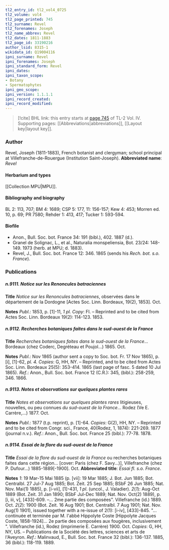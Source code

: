 ```yaml
---
tl2_entry_id: tl2_vol4_0725
tl2_volume: vol4
tl2_page_printed: 745
tl2_surname: Revel
tl2_forenames: Joseph
tl2_name_abbrev: Revel
tl2_dates: 1811-1883
tl2_page_id: 33190216
author_lsid: 8315-1
wikidata_id: Q19004116
ipni_surname: Revel
ipni_forenames: Joseph
ipni_standard_form: Revel
ipni_dates: 
ipni_taxon_scope: 
- Botany
- Spermatophytes
ipni_geo_scope: 
ipni_version: 1.1.1.1
ipni_record_created: 
ipni_record_modified:
---
```



> [!cite] BHL link: this entry starts at [page 745](https://www.biodiversitylibrary.org/page/33190216) of TL-2 Vol. IV.
> Supporting pages: [[Abbreviations|abbreviations]], [[Layout key|layout key]].

### Author

Revel, Joseph (1811-1883), French botanist and clergyman; school principal at Villefranche-de-Rouergue (Institution Saint-Joseph). 
**Abbreviated name**: *Revel*

#### Herbarium and types

[[Collection MPU|MPU]].

#### Bibliography and biography

BL 2: 113, 707; BM 4: 1689; CSP 5: 177, 11: 156-157; Kew 4: 453; Morren ed. 10, p. 69; PR 7580; Rehder 1: 413, 417; Tucker 1: 593-594.

#### Biofile

- Anon., Bull. Soc. bot. France 34: 191 (bibl.), 402. 1887 (d.).
- Granel de Solignac, L., et al., Naturalia monspeliensia, Bot. 23/24: 148-149. 1973 (herb. at MPU; d. 1883).
- Revel, J., Bull. Soc. bot. France 12: 346. 1865 (sends his *Rech. bot. s.o. France*).

### Publications

##### n.9111. Notice sur les Renoncules batraciennes

**Title**
*Notice sur les Renoncules batraciennes*, observées dans le département de la Dordogne \[Actes Soc. Linn. Bordeaux, 19(2), 1853\]. Oct.

**Notes**
*Publ*.: 1853, p. \[1\]-11, *1 pl. Copy*: FI. – Reprinted and to be cited from Actes Soc. Linn. Bordeaux 19(2): 114-123. 1853.

##### n.9112. Recherches botaniques faites dans le sud-ouest de la France

**Title**
*Recherches botaniques faites dans le sud-ouest de la France*... Bordeaux (chez Coderc, Degréteau et Poujol...) 1865. Oct.

**Notes**
*Publ*.: Nov 1865 (author sent a copy to Soc. bot. Fr. 17 Nov 1865), p. \[i\], \[1\]-62, *pl. 4. Copies*: G, HH, NY. – Reprinted, and to be cited from Actes Soc. Linn. Bordeaux 25(5): 353-414. 1865 (last page of fasc. 5 dated 10 Jul 1865).
*Ref*.: Anon., Bull. Soc. bot. France 12 (C.R.): 345, (bibl.): 258-259, 346. 1866.

##### n.9113. Notes et observations sur quelques plantes rares

**Title**
*Notes et observations sur quelques plantes rares* litigieuses, nouvelles, ou peu connues *du sud-ouest de la France*... Rodez (Ve E. Carrère,...) 1877. Oct.

**Notes**
*Publ*.: 1877 (t.p. reprint), p. \[1\]-64. *Copies*: G(2), HH, NY. – Reprinted and to be cited from Congr. sci., France, 40(Rodez, 1, 1874): 221-269. 1877 (journal n.v.).
*Ref*.: Anon., Bull. Soc. bot. France 25 (bibl.): 77-78. 1878.

##### n.9114. Essai de la flore du sud-ouest de la France

**Title**
*Essai de la flore du sud-ouest de la France* ou recherches botaniques faites dans cette région... \[cover: Paris (chez F. Savy...)\], Villefranche (chez P. Dufour...) 1885-1889\[-1900\]. Oct.
**Abbreviated title**: *Essai fl. s.o. France*.

**Notes**
*1*: 19 Mar-15 Mai 1885 (p. \[vii\]: 19 Mar 1885; J. Bot. Jun 1885; Bot. Centralbl. 27 Jul-7 Aug 1885; Bot. Zeit. 25 Sep 1885; BSbF 26 Jun 1885; Nat. Nov. Mai(1) 1885), p. \[i-vii\], \[1\]-431, *1 pl*. (uncol., J. Valadier).
*2*(*1*): Aug-Oct 1889 (Bot. Zeit. 31 Jan 1890; BSbF Jul-Dec 1889; Nat. Nov. Oct(2) 1889), p. \[i, iii, v\], \[433\]-609. –... 2me partie des composées". Villefranche (id.) 1889. Oct.
*2*(*2*): 1900 (Bot. Zeit. 16 Aug 1901; Bot. Centralbl. 7 Aug 1901; Nat. Nov. Aug(1) 1901), issued together with a re-issue of 2(1): \[i-iv\], \[433\]-845. "... continuée et terminée par M. l'abbé Hippolyte Coste \[Hippolyte Jacques Coste, 1858-1924\]... 2e partie des composées aux fougères, inclusivement ". Villefranche (id.), Rodez (imprimerie E. Carrère) 1900. Oct.
*Copies*: G, HH, NY, US. – Publications de la Société des lettres, sciences et arts de l'Aveyron.
*Ref*.: Malinvaud, E., Bull. Soc. bot. France 32 (bibl.): 136-137. 1885, 36 (bibl.): 118-119. 1889.

